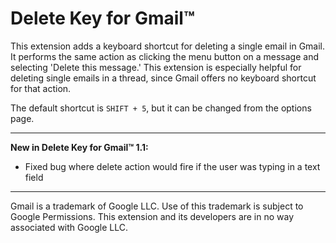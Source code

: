 # Delete Key for Gmail™
This extension adds a keyboard shortcut for deleting a single email in Gmail. It performs the same action as clicking the menu button on a message and selecting 'Delete this message.' This extension is especially helpful for deleting single emails in a thread, since Gmail offers no keyboard shortcut for that action.

The default shortcut is `SHIFT + 5`, but it can be changed from the options page.

---------------------------------------------------------

__New in Delete Key for Gmail™ 1.1:__

* Fixed bug where delete action would fire if the user was typing in a text field

---------------------------------------------------------

Gmail is a trademark of Google LLC. Use of this trademark is subject to Google Permissions. This extension and its developers are in no way associated with Google LLC.
